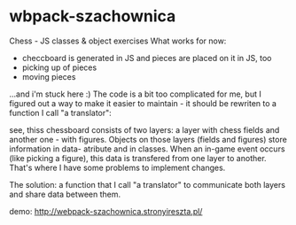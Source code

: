 # wbpack-szachownica
Chess - JS classes & object exercises
What works for now:
- checcboard is generated in JS and pieces are placed on it in JS, too
- picking up of pieces
- moving pieces

...and i'm stuck here :) The code is a bit too complicated for me, but I figured out a way to make it easier to maintain - it should be rewriten to a function I call "a translator":

see, thiss chessboard consists of two layers: a layer with chess fields and another one - with figures. Objects on those layers (fields and figures) store information in data- atribute and in classes. When an in-game event occurs (like picking a figure), this data is transfered from one layer to another. That's where I have some problems to implement changes.

The solution:
a function that I call "a translator" to communicate both layers and share data between them.

demo: http://webpack-szachownica.stronyireszta.pl/
